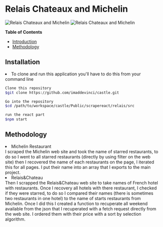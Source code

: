 ﻿# Relais Chateaux and Michelin
![Relais Chateaux and Michelin](http://www.les2mas.com/admin/modules/module_actualite/images/big/hotel-restaurant-perpignan-1-35.png)
![Relais Chateaux and Michelin](https://media.relaischateaux.com/public/hash/800a06d9a483b8f32b4cfe08ba5c32c0611e2ed0)



**Table of Contents**

- [Introduction](#introduction)
- [Methodology](#Methodology)



## Installation
<li>
To clone and run this application you'll have to do this from your command line

```sh
Clone this repository
$git clone https://github.com/imaddevinci/castle.git

Go into the repository
$cd /path/to/workspace/castle/Public/scrapereact/relais/src

run the react part
$npm start

```
</li>


## Methodology

<li>
Michelin Restaurant
</li>
I scraped the Michelin web site and took the name of starred restaurants, to do so I went to all 
starred restaurants (directly by using filter on the web site) then I recovered the name of each restaurants on
the page, I iterated this for all pages.
I put their name into an array that I exports to the main project.
<li>
Relais&Chateau
</li>
Then I scrapped the Relais&Chateau web site to take names of French hotel with restaurants. 
Once I recovery all hotels with there restaurant, I checked if they were starred, to do so I compared their names (there is sometimes two restaurants in one hotel) 
to the name of starts restaurants from Michelin.
Once I did this I created a function to recuperate all weekend available from the json that I recuperated with a fetch request
directly from the web site. 
I ordered them with their price with a sort by selection algorithm.




  